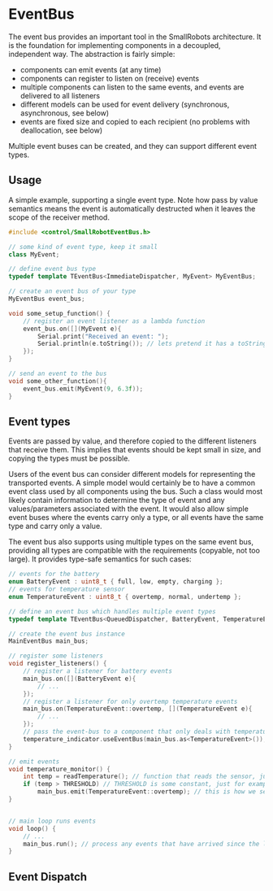 
# EventBus

The event bus provides an important tool in the SmallRobots architecture. It is the foundation for implementing components in a decoupled, independent way. The abstraction is fairly simple:

- components can emit events (at any time)
- components can register to listen on (receive) events
- multiple components can listen to the same events, and events are delivered to all listeners
- different models can be used for event delivery (synchronous, asynchronous, see below)
- events are fixed size and copied to each recipient (no problems with deallocation, see below)

Multiple event buses can be created, and they can support different event types.

## Usage

A simple example, supporting a single event type. Note how pass by value semantics means the event is automatically destructed when it leaves the scope of the receiver method.

```c++
#include <control/SmallRobotEventBus.h>

// some kind of event type, keep it small
class MyEvent;

// define event bus type
typedef template TEventBus<ImmediateDispatcher, MyEvent> MyEventBus;

// create an event bus of your type
MyEventBus event_bus;

void some_setup_function() {
    // register an event listener as a lambda function
    event_bus.on([](MyEvent e){
        Serial.print("Received an event: ");
        Serial.println(e.toString()); // lets pretend it has a toString method
    });
}

// send an event to the bus
void some_other_function(){
    event_bus.emit(MyEvent(9, 6.3f));
}
```

## Event types

Events are passed by value, and therefore copied to the different listeners that receive them. This implies that events should be kept small in size, and copying the types must be possible.

Users of the event bus can consider different models for representing the transported events. A simple model would certainly be to have a common event class used by all components using the bus. Such a class would most likely contain information to determine the type of event and any values/parameters associated with the event. It would also allow simple event buses where the events carry only a type, or all events have the same type and carry only a value.

The event bus also supports using multiple types on the same event bus, providing all types are compatible with the requirements (copyable, not too large). It provides type-safe semantics for such cases:

```c++
// events for the battery
enum BatteryEvent : uint8_t { full, low, empty, charging };
// events for temperature sensor
enum TemperatureEvent : uint8_t { overtemp, normal, undertemp };

// define an event bus which handles multiple event types
typedef template TEventBus<QueuedDispatcher, BatteryEvent, TemperatureEvent> MainEventBus;

// create the event bus instance
MainEventBus main_bus;

// register some listeners
void register_listeners() {
    // register a listener for battery events
    main_bus.on([](BatteryEvent e){
        // ...
    });
    // register a listener for only overtemp temperature events
    main_bus.on(TemperatureEvent::overtemp, [](TemperatureEvent e){
        // ...
    });
    // pass the event-bus to a component that only deals with temperatures
    temperature_indicator.useEventBus(main_bus.as<TemperatureEvent>());
}

// emit events
void temperature_monitor() {
    int temp = readTemperature(); // function that reads the sensor, just for example
    if (temp > THRESHOLD) // THRESHOLD is some constant, just for example
        main_bus.emit(TemperatureEvent::overtemp); // this is how we send an event
}


// main loop runs events
void loop() {
    // ...
    main_bus.run(); // process any events that have arrived since the last time we ran
}

```

## Event Dispatch

